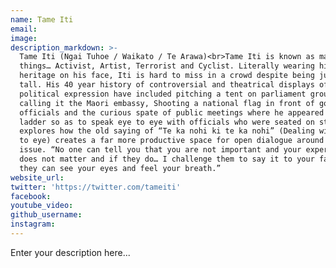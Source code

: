 ```yaml
---
name: Tame Iti
email:
image:
description_markdown: >-
  Tame Iti (Ngai Tuhoe / Waikato / Te Arawa)<br>Tame Iti is known as many
  things… Activist, Artist, Terrorist and Cyclist. Literally wearing his Tuhoe
  heritage on his face, Iti is hard to miss in a crowd despite being just 5ft 4″
  tall. His 40 year history of controversial and theatrical displays of
  political expression have included pitching a tent on parliament grounds and
  calling it the Maori embassy, Shooting a national flag in front of government
  officials and the curious spate of public meetings where he appeared with a
  ladder so as to speak eye to eye with officials who were seated on stage. Iti
  explores how the old saying of “Te ka nohi ki te ka nohi” (Dealing with it eye
  to eye) creates a far more productive space for open dialogue around any
  issue. “No one can tell you that you are not important and your experience
  does not matter and if they do… I challenge them to say it to your face… where
  they can see your eyes and feel your breath.”
website_url:
twitter: 'https://twitter.com/tameiti'
facebook:
youtube_video:
github_username:
instagram:
---
```


Enter your description here...
